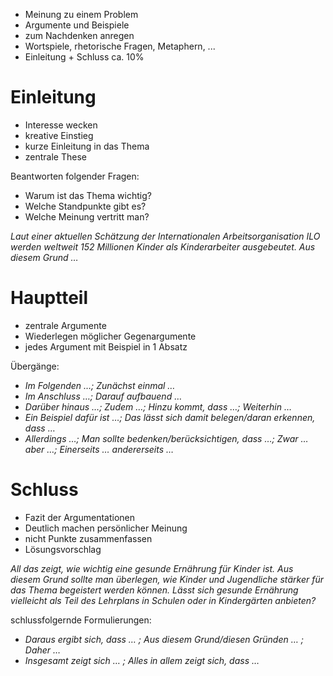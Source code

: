 - Meinung zu einem Problem
- Argumente und Beispiele
- zum Nachdenken anregen
- Wortspiele, rhetorische Fragen, Metaphern, ...
- Einleitung + Schluss ca. 10%

# Einleitung
- Interesse wecken
- kreative Einstieg
- kurze Einleitung in das Thema
- zentrale These

Beantworten folgender Fragen:
- Warum ist das Thema wichtig?
- Welche Standpunkte gibt es?
- Welche Meinung vertritt man?

_Laut einer aktuellen Schätzung der Internationalen Arbeitsorganisation ILO werden weltweit 152 Millionen Kinder als Kinderarbeiter ausgebeutet. Aus diesem Grund …_

# Hauptteil
- zentrale Argumente
- Wiederlegen möglicher Gegenargumente
- jedes Argument mit Beispiel in 1 Absatz

Übergänge:
- _Im Folgenden …; Zunächst einmal …_
- _Im Anschluss …; Darauf aufbauend …_
- _Darüber hinaus …; Zudem …; Hinzu kommt, dass …; Weiterhin …_
- _Ein Beispiel dafür ist …; Das lässt sich damit belegen/daran erkennen, dass …_
- _Allerdings …; Man sollte bedenken/berücksichtigen, dass …; Zwar … aber …; Einerseits … andererseits …_

# Schluss
- Fazit der Argumentationen
- Deutlich machen persönlicher Meinung
- nicht Punkte zusammenfassen
- Lösungsvorschlag

_All das zeigt, wie wichtig eine gesunde Ernährung für Kinder ist. Aus diesem Grund sollte man überlegen, wie Kinder und Jugendliche stärker für das Thema begeistert werden können. Lässt sich gesunde Ernährung vielleicht als Teil des Lehrplans in Schulen oder in Kindergärten anbieten?_

schlussfolgernde Formulierungen:
- _Daraus ergibt sich, dass … ; Aus diesem Grund/diesen Gründen … ; Daher …_
- _Insgesamt zeigt sich … ; Alles in allem zeigt sich, dass …_

